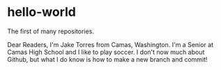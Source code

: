 # hello-world
The first of many repositories.

Dear Readers,
  I'm Jake Torres from Camas, Washington. I'm a Senior at Camas High School and I like to play soccer. I don't now much about Github, but what I do know is how to make a new branch and commit!
